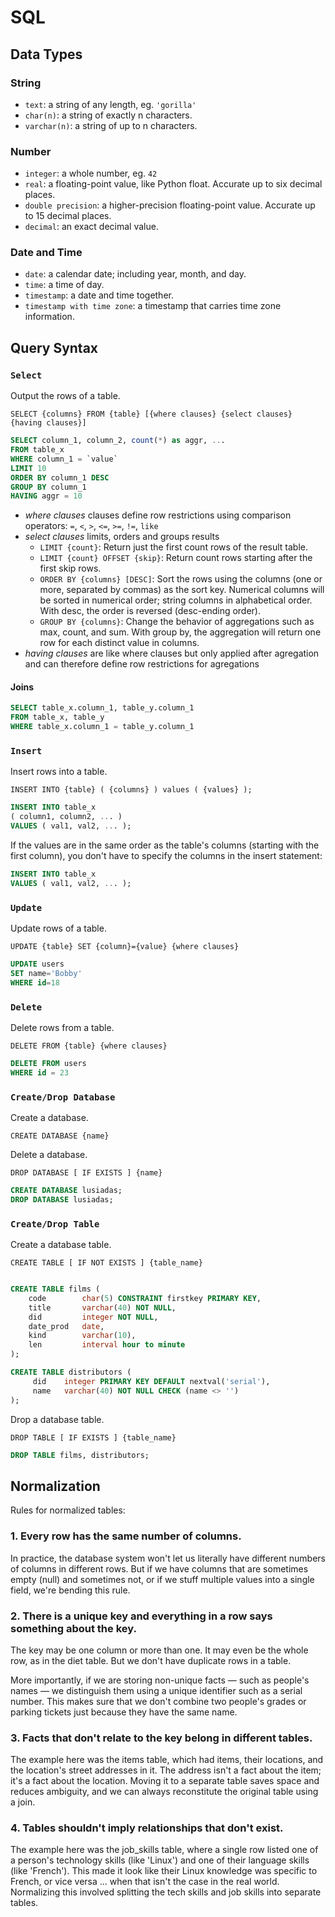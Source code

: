 # SQL


## Data Types

### String

 - `text`: a string of any length, eg. `'gorilla'`
 - `char(n)`: a string of exactly n characters.
 - `varchar(n)`: a string of up to n characters.

### Number

 - `integer`: a whole number, eg. `42`
 - `real`: a floating-point value, like Python float. Accurate up to six decimal places.
 - `double precision`: a higher-precision floating-point value. Accurate up to 15 decimal places.
 - `decimal`: an exact decimal value.

### Date and Time

 - `date`: a calendar date; including year, month, and day.
 - `time`: a time of day.
 - `timestamp`: a date and time together.
 - `timestamp with time zone`: a timestamp that carries time zone information.

## Query Syntax

### `Select`

Output the rows of a table.

```
SELECT {columns} FROM {table} [{where clauses} {select clauses} {having clauses}]
```

```sql
SELECT column_1, column_2, count(*) as aggr, ...
FROM table_x
WHERE column_1 = `value`
LIMIT 10
ORDER BY column_1 DESC
GROUP BY column_1
HAVING aggr = 10
```

 - *where clauses* clauses define row restrictions using comparison operators: `=`, `<`, `>`, `<=`, `>=`, `!=`, `like`
 - *select clauses* limits, orders and groups results
   - `LIMIT {count}`: Return just the first count rows of the result table.
   - `LIMIT {count} OFFSET {skip}`: Return count rows starting after the first skip rows.
   - `ORDER BY {columns} [DESC]`: Sort the rows using the columns (one or more, separated by commas) as the sort key. Numerical columns will be sorted in numerical order; string columns in alphabetical order. With desc, the order is reversed (desc-ending order).
   - `GROUP BY {columns}`: Change the behavior of aggregations such as max, count, and sum. With group by, the aggregation will return one row for each distinct value in columns.
 - *having clauses* are like where clauses but only applied after agregation and can therefore define row restrictions for agregations


#### Joins

```sql
SELECT table_x.column_1, table_y.column_1
FROM table_x, table_y
WHERE table_x.column_1 = table_y.column_1
```


### `Insert`

Insert rows into a table.

```
INSERT INTO {table} ( {columns} ) values ( {values} );
```

```sql
INSERT INTO table_x
( column1, column2, ... )
VALUES ( val1, val2, ... );
```

If the values are in the same order as the table's columns (starting with the first column), you don't have to specify the columns in the insert statement:

```sql
INSERT INTO table_x
VALUES ( val1, val2, ... );
```

### `Update`

Update rows of a table.

`UPDATE {table} SET {column}={value} {where clauses}`

```sql
UPDATE users
SET name='Bobby'
WHERE id=18
```


### `Delete`

Delete rows from a table.

`DELETE FROM {table} {where clauses}`

```sql
DELETE FROM users
WHERE id = 23
```

### `Create/Drop Database`

Create a database.

`CREATE DATABASE {name}`

Delete a database.

`DROP DATABASE [ IF EXISTS ] {name}`

```sql
CREATE DATABASE lusiadas;
DROP DATABASE lusiadas;
```

### `Create/Drop Table`

Create a database table.

`CREATE TABLE [ IF NOT EXISTS ] {table_name}`
```sql

CREATE TABLE films (
    code        char(5) CONSTRAINT firstkey PRIMARY KEY,
    title       varchar(40) NOT NULL,
    did         integer NOT NULL,
    date_prod   date,
    kind        varchar(10),
    len         interval hour to minute
);

CREATE TABLE distributors (
     did    integer PRIMARY KEY DEFAULT nextval('serial'),
     name   varchar(40) NOT NULL CHECK (name <> '')
);

```
Drop a database table.

`DROP TABLE [ IF EXISTS ] {table_name}`

```sql
DROP TABLE films, distributors;
```

## Normalization

Rules for normalized tables:

### 1. Every row has the same number of columns.

In practice, the database system won't let us literally have different numbers of columns in different rows. But if we have columns that are sometimes empty (null) and sometimes not, or if we stuff multiple values into a single field, we're bending this rule.

### 2. There is a unique key and everything in a row says something about the key.

The key may be one column or more than one. It may even be the whole row, as in the diet table. But we don't have duplicate rows in a table.

More importantly, if we are storing non-unique facts — such as people's names — we distinguish them using a unique identifier such as a serial number. This makes sure that we don't combine two people's grades or parking tickets just because they have the same name.

### 3. Facts that don't relate to the key belong in different tables.

The example here was the items table, which had items, their locations, and the location's street addresses in it. The address isn't a fact about the item; it's a fact about the location. Moving it to a separate table saves space and reduces ambiguity, and we can always reconstitute the original table using a join.

### 4. Tables shouldn't imply relationships that don't exist.

The example here was the job_skills table, where a single row listed one of a person's technology skills (like 'Linux') and one of their language skills (like 'French'). This made it look like their Linux knowledge was specific to French, or vice versa ... when that isn't the case in the real world. Normalizing this involved splitting the tech skills and job skills into separate tables.
